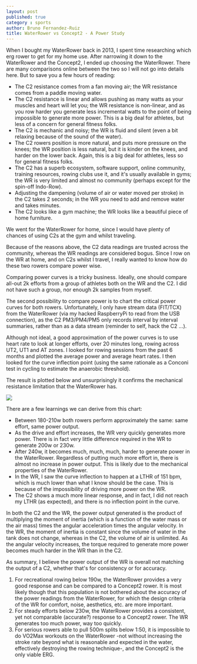 ```yaml
---
layout: post
published: true
category : sports
author: Bruno Fernandez-Ruiz
title: WaterRower vs Concept2 - A Power Study
---
```

When I bought my WaterRower back in 2013, I spent time researching which erg rower to get for my home use. After narrowing it down to the WaterRower and the Concept2, I ended up choosing the WaterRower. There are many comparisons online between the two so I will not go into details here. But to save you a few hours of reading:

* The C2 resistance comes from a fan moving air; the WR resistance comes from a paddle moving water.
* The C2 resistance is linear and allows pushing as many watts as your muscles and heart will let you; the WR resistance is non-linear, and as you row harder you generate less incremental watts to the point of being impossible to generate more power. This is a big deal for athletes, but less of a concern for general fitness folks.
* The C2 is mechanic and noisy; the WR is fluid and silent (even a bit relaxing because of the sound of the water).
* The C2 rowers position is more natural, and puts more pressure on the knees; the WR position is less natural, but it is kinder on the knees, and harder on the lower back. Again, this is a big deal for athletes, less so for general fitness folks.
* The C2 has a superb ecosystem, software support, online community, training resources, rowing clubs use it, and it's usually available in gyms; the WR is very limited and almost no community (perhaps except for the spin-off Indo-Row).
* Adjusting the dampening (volume of air or water moved per stroke) in the C2 takes 2 seconds; in the WR you need to add and remove water and takes minutes.
* The C2 looks like a gym machine; the WR looks like a beautiful piece of home furniture.

We went for the WaterRower for home, since I would have plenty of chances of using C2s at the gym and whilst traveling.

Because of the reasons above, the C2 data readings are trusted across the community, whereas the WR readings are considered bogus. Since I row on the WR at home, and on C2s whilst I travel, I really wanted to know how do these two rowers compare power wise.

Comparing power curves is a tricky business. Ideally, one should compare all-out 2k efforts from a group of athletes both on the WR and the C2. I did not have such a group, nor enough 2k samples from myself.

The second possibility to compare power is to chart the critical power curves for both rowers. Unfortunately, I only have stream data (FIT/TCX) from the WaterRower (via my hacked RaspberryPi to read from the USB connection), as the C2 PM3/PM4/PM5 only records interval by interval summaries, rather than as a data stream (reminder to self, hack the C2 ...).

Although not ideal, a good approximation of the power curves is to use heart rate to look at longer efforts, over 20 minutes long, rowing across UT2, UT1 and AT zones. I looked for rowing sessions from the past 6 months and plotted the average power and average heart rates. I then looked for the curve inflection point (using the same rationale as a Conconi test in cycling to estimate the anaerobic threshold).

The result is plotted below and unsurprisingly it confirms the mechanical resistance limitation that the WaterRower has.

<img src="{{ site.base_url }}/assets/2017/04/C2vsWR-deflect.png"/>

There are a few learnings we can derive from this chart:

* Between 180-210w both rowers perform approximately the same: same effort, same power output.
* As the drive and effort increases, the WR very quickly generates more power. There is in fact very little difference required in the WR to generate 200w or 230w.
* After 240w, it becomes much, much, much, harder to generate power in the WaterRower. Regardless of putting much more effort in, there is almost no increase in power output. This is likely due to the mechanical properties of the WaterRower.
* In the WR, I saw the curve inflection to happen at a LTHR of 151 bpm, which is much lower than what I know should be the case. This is because of the impossibility of driving more power on the WR.
* The C2 shows a much more linear response, and in fact, I did not reach my LTHR (as expected), and there is no inflection point in the curve.

In both the C2 and the WR, the power output generated is the product of multiplying the moment of inertia (which is a function of the water mass or the air mass) times the angular acceleration times the angular velocity. In the WR, the moment of inertia is constant since the volume of water in the tank does not change, whereas in the C2, the volume of air is unlimited. As the angular velocity increases, the torque required to generate more power becomes much harder in the WR than in the C2.

As summary, I believe the power output of the WR is overall not matching the output of a C2, whether that's for consistency or for accuracy.

1. For recreational rowing below 190w, the WaterRower provides a very good response and can be compared to a Concept2 rower. It is most likely though that this population is not bothered about the accuracy of the power readings from the WaterRower, for which the design criteria of the WR for comfort, noise, aesthetics, etc. are more important.
1. For steady efforts below 230w, the WaterRower provides a consistent, yet not comparable (accurate?) response to a Concept2 rower. The WR generates too much power, way too quickly.
1. For serious rowers able to pull 500m splits below 1:50, it is impossible to do VO2Max workouts on the WaterRower -not without increasing the stroke rate beyond what is reasonable and expected in the water, effectively destroying the rowing technique-, and the Concept2 is the only viable ERG.
